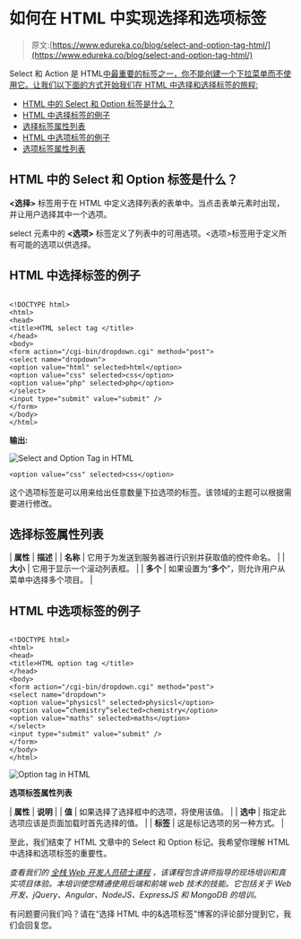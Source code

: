 # 如何在 HTML 中实现选择和选项标签

> 原文:[https://www.edureka.co/blog/select-and-option-tag-html/](https://www.edureka.co/blog/select-and-option-tag-html/)

Select 和 Action 是 HTML[中最重要的标签之一，你不能创建一个下拉菜单而不使用它。让我们以下面的方式开始我们在 HTML 中选择和选择标签的旅程:](https://www.edureka.co/blog/what-is-html/)

*   [HTML 中的 Select 和 Option 标签是什么？](#selectoption)
*   [HTML 中选择标签的例子](#selectexample)
*   [选择标签属性列表](#selectattributelist)
*   [HTML 中选项标签的例子](#optionexample)
*   [选项标签属性列表](#optionattributelist)

## **HTML 中的 Select 和 Option 标签是什么？**

**<选择>** 标签用于在 HTML 中定义选择列表的表单中。当点击表单元素时出现，并让用户选择其中一个选项。

select 元素中的 **<选项>** 标签定义了列表中的可用选项。<选项>标签用于定义所有可能的选项以供选择。

## **HTML 中选择标签的例子**

```

<!DOCTYPE html>
<html>
<head>
<title>HTML select tag </title>
</head>
<body>
<form action="/cgi-bin/dropdown.cgi" method="post">
<select name="dropdown">
<option value="html" selected>html</option>
<option value="css" selected>css</option>
<option value="php" selected>php</option>
</select>
<input type="submit" value="submit" />
</form>
</body>
</html>

```

**输出:**

![Select and Option Tag in HTML](../Images/49e247615af5648088a638ee06d9f9fa.png)

```
<option value="css" selected>css</option>
```

这个选项标签是可以用来给出任意数量下拉选项的标签。该领域的主题可以根据需要进行修改。

## **选择标签属性列表**

| **属性** | **描述** |
| **名称** | 它用于为发送到服务器进行识别并获取值的控件命名。 |
| **大小** | 它用于显示一个滚动列表框。 |
| **多个** | 如果设置为“**多个**”，则允许用户从菜单中选择多个项目。 |

## **HTML 中选项标签的例子**

```

<!DOCTYPE html>
<html>
<head>
<title>HTML option tag </title>
</head>
<body>
<form action="/cgi-bin/dropdown.cgi" method="post">
<select name="dropdown">
<option value="physicsl" selected>physicsl</option>
<option value=”chemistry”selected>chemistry</option>
<option value="maths" selected>maths</option>
</select>
<input type="submit" value="submit" />
</form>
</body>
</html>

```

![Option tag in HTML](../Images/50e65e517b4e76d47e5edd1de2bea881.png)

**选项标签属性列表**

| **属性** | **说明** |
| **值** | 如果选择了选择框中的选项，将使用该值。 |
| **选中** | 指定此选项应该是页面加载时首先选择的值。 |
| **标签** | 这是标记选项的另一种方式。 |

至此，我们结束了 HTML 文章中的 Select 和 Option 标记。我希望你理解 HTML 中选择和选项标签的重要性。

*查看我们的  [全栈 Web 开发人员硕士课程](https://www.edureka.co/masters-program/full-stack-developer-training) ，该课程包含讲师指导的现场培训和真实项目体验。本培训使您精通使用后端和前端 web 技术的技能。它包括关于 Web 开发、jQuery、Angular、NodeJS、ExpressJS 和 MongoDB 的培训。*

有问题要问我们吗？请在“选择 HTML 中的&选项标签”博客的评论部分提到它，我们会回复您。